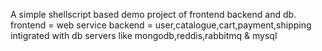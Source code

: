 A simple shellscript based demo project of frontend backend and db.
frontend = web service
backend = user,catalogue,cart,payment,shipping
intigrated with db servers like mongodb,reddis,rabbitmq & mysql

